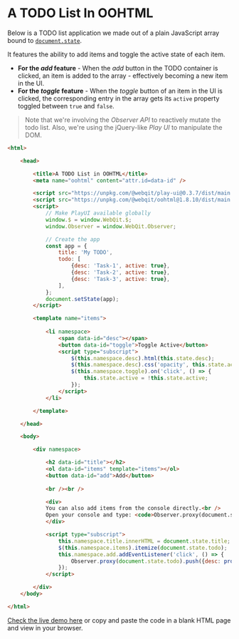 # A TODO List In OOHTML

Below is a TODO list application we made out of a plain JavaScript array bound to [`document.state`](../../../spec/the-state-api#document-level-state).

It features the ability to add items and toggle the active state of each item.
+ **For the *add* feature** - When the *add* button in the TODO container is clicked, an item is added to the array - effectively becoming a new item in the UI.
+ **For the *toggle* feature** - When the *toggle* button of an item in the UI is clicked, the corresponding entry in the array gets its `active` property toggled between `true` and `false`.

> Note that we're involving the *Observer API* to reactively mutate the todo list. Also, we're using the jQuery-like *Play UI* to manipulate the DOM.

```html
<html>

    <head>

        <title>A TODO List in OOHTML</title>
        <meta name="oohtml" content="attr.id=data-id" />

        <script src="https://unpkg.com/@webqit/play-ui@0.3.7/dist/main.js"></script>
        <script src="https://unpkg.com/@webqit/oohtml@1.8.10/dist/main.js"></script>
        <script>
            // Make PlayUI available globally
            window.$ = window.WebQit.$;
            window.Observer = window.WebQit.Observer;

            // Create the app
            const app = {
                title: 'My TODO',
                todo: [
                    {desc: 'Task-1', active: true},
                    {desc: 'Task-2', active: true},
                    {desc: 'Task-3', active: true},
                ],
            };
            document.setState(app);
        </script>

        <template name="items">
            
            <li namespace>
                <span data-id="desc"></span>
                <button data-id="toggle">Toggle Active</button>
                <script type="subscript">
                    $(this.namespace.desc).html(this.state.desc);
                    $(this.namespace.desc).css('opacity', this.state.active ? '1' : '0');
                    $(this.namespace.toggle).on('click', () => {
                        this.state.active = !this.state.active;
                    });
                </script>
            </li>

        </template>

    </head>

    <body>

        <div namespace>

            <h2 data-id="title"></h2>
            <ol data-id="items" template="items"></ol>
            <button data-id="add">Add</button>
            
            <br /><br />

            <div>
            You can also add items from the console directly.<br />
            Open your console and type: <code>Observer.proxy(document.state.todo).push({desc:"New Item", active: true})</code>
            </div>

            <script type="subscript">
                this.namespace.title.innerHTML = document.state.title;
                $(this.namespace.items).itemize(document.state.todo);
                this.namespace.add.addEventListener('click', () => {
                    Observer.proxy(document.state.todo).push({desc: prompt('Task description', , 'Task-' + (document.state.todo.length + 1)), active: true,});
                });
            </script>

        </div>
    </body>

</html>
```
 
<a href="/html/tooling/oohtml/docs/learn/examples/todo.html" target="_blank">Check the live demo here</a> or copy and paste the code in a blank HTML page and view in your browser.
